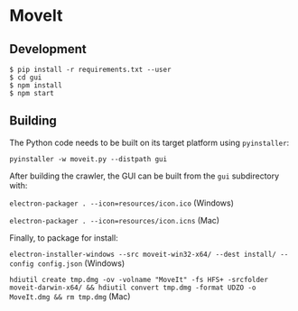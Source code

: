 # MoveIt

## Development
```
$ pip install -r requirements.txt --user
$ cd gui
$ npm install
$ npm start
```

## Building
The Python code needs to be built on its target platform using `pyinstaller`:

`pyinstaller -w moveit.py --distpath gui`

After building the crawler, the GUI can be built from the `gui` subdirectory with:

`electron-packager . --icon=resources/icon.ico` (Windows)

`electron-packager . --icon=resources/icon.icns` (Mac)

Finally, to package for install:

`electron-installer-windows --src moveit-win32-x64/ --dest install/ --config config.json` (Windows)

`hdiutil create tmp.dmg -ov -volname "MoveIt" -fs HFS+ -srcfolder moveit-darwin-x64/ && hdiutil convert tmp.dmg -format UDZO -o MoveIt.dmg && rm tmp.dmg` (Mac)
